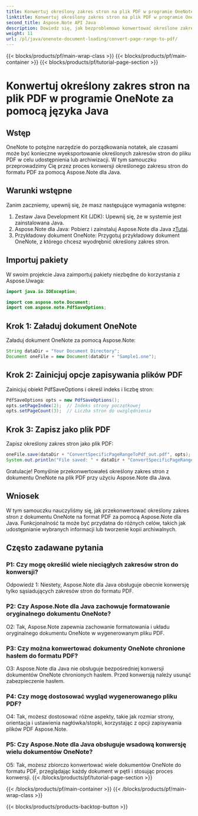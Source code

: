 ```yaml
---
title: Konwertuj określony zakres stron na plik PDF w programie OneNote za pomocą języka Java
linktitle: Konwertuj określony zakres stron na plik PDF w programie OneNote za pomocą języka Java
second_title: Aspose.Note API Java
description: Dowiedz się, jak bezproblemowo konwertować określone zakresy stron z OneNote do formatu PDF za pomocą Aspose.Note dla Java. Bez problemu zachowaj formatowanie i układ.
weight: 11
url: /pl/java/onenote-document-loading/convert-page-range-to-pdf/
---
```


{{< blocks/products/pf/main-wrap-class >}}
{{< blocks/products/pf/main-container >}}
{{< blocks/products/pf/tutorial-page-section >}}

# Konwertuj określony zakres stron na plik PDF w programie OneNote za pomocą języka Java

## Wstęp

OneNote to potężne narzędzie do porządkowania notatek, ale czasami może być konieczne wyeksportowanie określonych zakresów stron do pliku PDF w celu udostępnienia lub archiwizacji. W tym samouczku przeprowadzimy Cię przez proces konwersji określonego zakresu stron do formatu PDF za pomocą Aspose.Note dla Java.

## Warunki wstępne

Zanim zaczniemy, upewnij się, że masz następujące wymagania wstępne:

1. Zestaw Java Development Kit (JDK): Upewnij się, że w systemie jest zainstalowana Java.
2.  Aspose.Note dla Java: Pobierz i zainstaluj Aspose.Note dla Java z[Tutaj](https://releases.aspose.com/note/java/).
3. Przykładowy dokument OneNote: Przygotuj przykładowy dokument OneNote, z którego chcesz wyodrębnić określony zakres stron.

## Importuj pakiety

W swoim projekcie Java zaimportuj pakiety niezbędne do korzystania z Aspose.Uwaga:

```java
import java.io.IOException;

import com.aspose.note.Document;
import com.aspose.note.PdfSaveOptions;
```

## Krok 1: Załaduj dokument OneNote

Załaduj dokument OneNote za pomocą Aspose.Note:

```java
String dataDir = "Your Document Directory";
Document oneFile = new Document(dataDir + "Sample1.one");
```

## Krok 2: Zainicjuj opcje zapisywania plików PDF

Zainicjuj obiekt PdfSaveOptions i określ indeks i liczbę stron:

```java
PdfSaveOptions opts = new PdfSaveOptions();
opts.setPageIndex(2);  // Indeks strony początkowej
opts.setPageCount(3);  // Liczba stron do uwzględnienia
```

## Krok 3: Zapisz jako plik PDF

Zapisz określony zakres stron jako plik PDF:

```java
oneFile.save(dataDir + "ConvertSpecificPageRangeToPdf_out.pdf", opts);
System.out.println("File saved: " + dataDir + "ConvertSpecificPageRangeToPdf_out.pdf");
```

Gratulacje! Pomyślnie przekonwertowałeś określony zakres stron z dokumentu OneNote na plik PDF przy użyciu Aspose.Note dla Java.

## Wniosek

W tym samouczku nauczyliśmy się, jak przekonwertować określony zakres stron z dokumentu OneNote na format PDF za pomocą Aspose.Note dla Java. Funkcjonalność ta może być przydatna do różnych celów, takich jak udostępnianie wybranych informacji lub tworzenie kopii archiwalnych.

## Często zadawane pytania

### P1: Czy mogę określić wiele nieciągłych zakresów stron do konwersji?

Odpowiedź 1: Niestety, Aspose.Note dla Java obsługuje obecnie konwersję tylko sąsiadujących zakresów stron do formatu PDF.

### P2: Czy Aspose.Note dla Java zachowuje formatowanie oryginalnego dokumentu OneNote?

O2: Tak, Aspose.Note zapewnia zachowanie formatowania i układu oryginalnego dokumentu OneNote w wygenerowanym pliku PDF.

### P3: Czy można konwertować dokumenty OneNote chronione hasłem do formatu PDF?

O3: Aspose.Note dla Java nie obsługuje bezpośredniej konwersji dokumentów OneNote chronionych hasłem. Przed konwersją należy usunąć zabezpieczenie hasłem.

### P4: Czy mogę dostosować wygląd wygenerowanego pliku PDF?

O4: Tak, możesz dostosować różne aspekty, takie jak rozmiar strony, orientacja i ustawienia nagłówka/stopki, korzystając z opcji zapisywania plików PDF Aspose.Note.

### P5: Czy Aspose.Note dla Java obsługuje wsadową konwersję wielu dokumentów OneNote?

O5: Tak, możesz zbiorczo konwertować wiele dokumentów OneNote do formatu PDF, przeglądając każdy dokument w pętli i stosując proces konwersji.
{{< /blocks/products/pf/tutorial-page-section >}}

{{< /blocks/products/pf/main-container >}}
{{< /blocks/products/pf/main-wrap-class >}}

{{< blocks/products/products-backtop-button >}}

